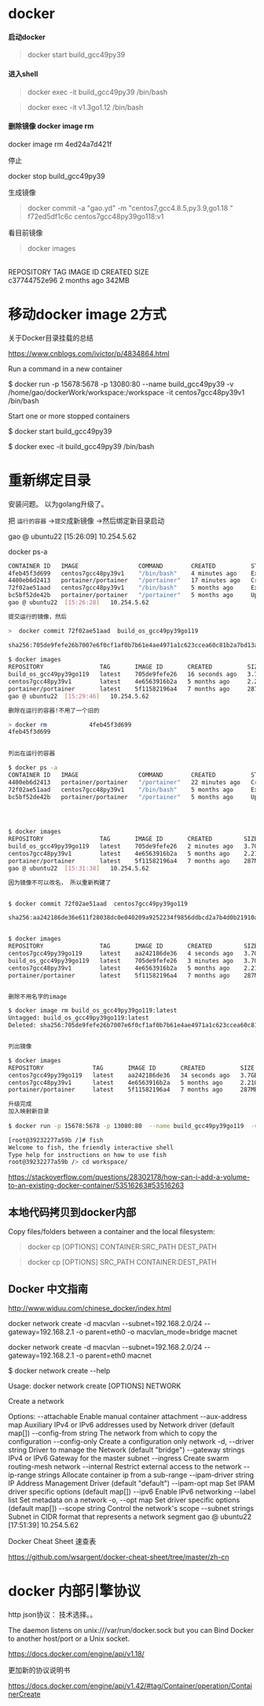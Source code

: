 # docker



#### 启动docker

>   docker start build_gcc49py39

####   进入shell

>    docker exec -it build_gcc49py39 /bin/bash



> docker exec -it v1.3go1.12 /bin/bash



#### 删除镜像 docker image rm

docker image rm 4ed24a7d421f

停止

docker stop build_gcc49py39  



生成镜像

> docker commit -a "gao.yd" -m "centos7,gcc4.8.5,py3.9,go1.18 " f72ed5df1c6c centos7gcc48py39go118:v1

看目前镜像

> docker images



  \
REPOSITORY TAG IMAGE ID CREATED SIZE  \
c37744752e96 2 months ago 342MB


# 移动docker image 2方式










关于Docker目录挂载的总结

<https://www.cnblogs.com/ivictor/p/4834864.html>


Run a command in a new container

$ docker run -p 15678:5678 -p 13080:80  --name build_gcc49py39  -v /home/gao/dockerWork/workspace:/workspace -it centos7gcc48py39v1  /bin/bash         

Start one or more stopped containers

$ docker start  build_gcc49py39                                                                                                               


$ docker exec -it build_gcc49py39   /bin/bash   




# 重新绑定目录

安装问题。
以为golang升级了。

把 `运行的容器` ->`提交`成新镜像 ->然后绑定新目录启动 


gao @ ubuntu22  [15:26:09]   10.254.5.62
      
docker ps-a                                                                                                                                                                                   
```bash           
CONTAINER ID   IMAGE                 COMMAND        CREATED          STATUS                       PORTS                                                           NAMES
4feb45f3d699   centos7gcc48py39v1    "/bin/bash"    4 minutes ago    Exited (0) 19 seconds ago                                                                    build_gcc49py39go119
4400eb6d2413   portainer/portainer   "/portainer"   17 minutes ago   Created                                                                                      suspicious_lewin
72f02ae51aad   centos7gcc48py39v1    "/bin/bash"    5 months ago     Exited (137) 6 minutes ago                                                                   build_gcc49py39
bc5bf52de42b   portainer/portainer   "/portainer"   5 months ago     Up 2 days                    8000/tcp, 9443/tcp, 0.0.0.0:9000->9000/tcp, :::9000->9000/tcp   zealous_hopper
gao @ ubuntu22  [15:26:28]   10.254.5.62

提交运行的镜像，然后

>  docker commit 72f02ae51aad  build_os_gcc49py39go119                                                   

sha256:705de9fefe26b7007e6f0cf1af0b7b61e4ae4971a1c623ccea60c81b2a7bd13a
   
$ docker images 
REPOSITORY                TAG       IMAGE ID       CREATED          SIZE
build_os_gcc49py39go119   latest    705de9fefe26   16 seconds ago   3.7GB
centos7gcc48py39v1        latest    4e6563916b2a   5 months ago     2.21GB
portainer/portainer       latest    5f11582196a4   7 months ago     287MB
gao @ ubuntu22  [15:29:46]   10.254.5.62

删除在运行的容器!不用了一个旧的

> docker rm            4feb45f3d699                                                                                                                                                                                    
4feb45f3d699
 

列出在运行的容器

$ docker ps -a          
CONTAINER ID   IMAGE                 COMMAND        CREATED          STATUS                        PORTS                                                           NAMES
4400eb6d2413   portainer/portainer   "/portainer"   22 minutes ago   Created                                                                                       suspicious_lewin
72f02ae51aad   centos7gcc48py39v1    "/bin/bash"    5 months ago     Exited (137) 11 minutes ago                                                                   build_gcc49py39
bc5bf52de42b   portainer/portainer   "/portainer"   5 months ago     Up 2 days                     8000/tcp, 9443/tcp, 0.0.0.0:9000->9000/tcp, :::9000->9000/tcp   zealous_hopper




$ docker images         
REPOSITORY                TAG       IMAGE ID       CREATED         SIZE
build_os_gcc49py39go119   latest    705de9fefe26   2 minutes ago   3.7GB
centos7gcc48py39v1        latest    4e6563916b2a   5 months ago    2.21GB
portainer/portainer       latest    5f11582196a4   7 months ago    287MB
gao @ ubuntu22  [15:31:38]   10.254.5.62

因为镜像不可以改名， 所以重新构建了 


$ docker commit 72f02ae51aad  centos7gcc49py39go119 

sha256:aa242186de36e611f28038dc0e040209a9252234f9856ddbcd2a7b4d0b21910a


$ docker images                                    
REPOSITORY                TAG       IMAGE ID       CREATED         SIZE
centos7gcc49py39go119     latest    aa242186de36   4 seconds ago   3.7GB
build_os_gcc49py39go119   latest    705de9fefe26   3 minutes ago   3.7GB
centos7gcc48py39v1        latest    4e6563916b2a   5 months ago    2.21GB
portainer/portainer       latest    5f11582196a4   7 months ago    287MB


删除不用名字的image 

$ docker image rm build_os_gcc49py39go119:latest 
Untagged: build_os_gcc49py39go119:latest
Deleted: sha256:705de9fefe26b7007e6f0cf1af0b7b61e4ae4971a1c623ccea60c81b2a7bd13a


列出镜像

$ docker images                                 
REPOSITORY              TAG       IMAGE ID       CREATED          SIZE
centos7gcc49py39go119   latest    aa242186de36   34 seconds ago   3.7GB
centos7gcc48py39v1      latest    4e6563916b2a   5 months ago     2.21GB
portainer/portainer     latest    5f11582196a4   7 months ago     287MB

升级完成
加入映射新目录
 
$ docker run -p 15678:5678 -p 13080:80  --name build_gcc49py39go119  -v /home/gao/dockerWork/workspace:/workspace -v /home/gao/GolandProjects/CloudMonitor:/CloudMonitor   -it centos7gcc49py39go119  /bin/bash

[root@39232277a59b /]# fish
Welcome to fish, the friendly interactive shell
Type help for instructions on how to use fish
root@39232277a59b /> cd workspace/

```

<https://stackoverflow.com/questions/28302178/how-can-i-add-a-volume-to-an-existing-docker-container/53516263#53516263>


## 本地代码拷贝到docker内部


Copy files/folders between a container and the local filesystem:

>   docker cp [OPTIONS] CONTAINER:SRC_PATH DEST_PATH


>   docker cp [OPTIONS] SRC_PATH CONTAINER:DEST_PATH











##  Docker 中文指南

<http://www.widuu.com/chinese_docker/index.html>





docker network create -d macvlan --subnet=192.168.2.0/24 --gateway=192.168.2.1 -o parent=eth0  -o macvlan_mode=bridge macnet


docker network create -d macvlan --subnet=192.168.2.0/24 --gateway=192.168.2.1 -o parent=eth0 macnet


$ docker network create   --help

Usage:  docker network create [OPTIONS] NETWORK

Create a network

Options:
      --attachable           Enable manual container attachment
      --aux-address map      Auxiliary IPv4 or IPv6 addresses used by Network driver (default map[])
      --config-from string   The network from which to copy the configuration
      --config-only          Create a configuration only network
  -d, --driver string        Driver to manage the Network (default "bridge")
      --gateway strings      IPv4 or IPv6 Gateway for the master subnet
      --ingress              Create swarm routing-mesh network
      --internal             Restrict external access to the network
      --ip-range strings     Allocate container ip from a sub-range
      --ipam-driver string   IP Address Management Driver (default "default")
      --ipam-opt map         Set IPAM driver specific options (default map[])
      --ipv6                 Enable IPv6 networking
      --label list           Set metadata on a network
  -o, --opt map              Set driver specific options (default map[])
      --scope string         Control the network's scope
      --subnet strings       Subnet in CIDR format that represents a network segment
gao @ ubuntu22  [17:51:39]   10.254.5.62




Docker Cheat Sheet 速查表

<https://github.com/wsargent/docker-cheat-sheet/tree/master/zh-cn>



# docker 内部引擎协议
http json协议： 
技术选择。。

The daemon listens on unix:///var/run/docker.sock but you can Bind Docker to another host/port or a Unix socket.

https://docs.docker.com/engine/api/v1.18/



更加新的协议说明书

https://docs.docker.com/engine/api/v1.42/#tag/Container/operation/ContainerCreate


